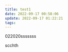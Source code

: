 ```yaml
---
title: test1
date: 2022-09-17 00:58:06
update: 2022-09-17 01:22:21
tags:
---
```


022020sssssss

scchth
